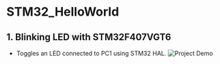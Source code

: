 # STM32_HelloWorld

## 1.  Blinking LED with STM32F407VGT6
- Toggles an LED connected to PC1 using STM32 HAL.
![Project Demo](https://imgur.com/clEgvJl)